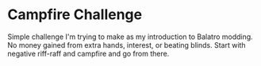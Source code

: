 # Campfire Challenge
Simple challenge I'm trying to make as my introduction to Balatro modding.  No money gained from extra hands, interest, or beating blinds.  Start with negative riff-raff and campfire and go from there.